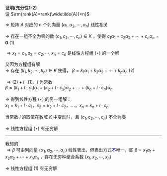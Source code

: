 **证明(充分性1-2)**  
设 $\rm{rank(A)=rank(\widetilde{A})<n}$   
  
 $\Rightarrow$ 矩阵 $A$ 对应的 $n$ 个列向量 $(\alpha_1,\alpha_2,\cdots,\alpha_n)$ 线性相关  
  
 $\Rightarrow$ 存在一组不全为零的数 $(c_1,c_2,\cdots,c_n)\in K$ ，使得 $c_1\alpha_1  
+c_2\alpha_2+\cdots+c_n\alpha_n=\mathbf0\ (1)$   
  
 $\Rightarrow x_1=c_1,x_2=c_2,\cdots,x_n=c_n$ 是线性方程组 $(\star)$ 的一个解  
  
又因为方程组有解  
 $\Rightarrow$ 存在 $(k_1,k_2,\cdots,k_n)\in K$ 使得， $\beta=k_1\alpha_1+k_2\alpha_2+\cdots  
+k_n\alpha_n\ (2)$   
  
 $\Rightarrow(2)+l\cdot(1)，l$ 为常数  
 $\beta=(k_1+l\cdot c_1)\alpha_1  
+(k_2+l\cdot c_2)\alpha_2+\cdots  
+(k_n+l\cdot c_n)\alpha_n$   
  
 $\Rightarrow$ 得到线性方程 $(\star)$ 的另一组解：  
 $x_1=k_1+l\cdot c_1，x_2=k_2+l\cdot c_2，\cdots，x_n=k_n+l\cdot c_n$   
  
当常数 $l$ 的取值在数域 $K$ 中变动时，且 $(c_1,c_2,\cdots,c_n)$ 不全为零  
  
 $\Rightarrow$ 线性方程组 $(\star)$ 有无穷解  
  
---  
我想的  
 $\Rightarrow\beta$ 可由列向量 $(\alpha_1,\alpha_2,  
\cdots,\alpha_n)$ 线性表出，但表出方式<font color=blue>不</font>唯一，即 $\beta=x_1\alpha_1+x_2\alpha_2+\cdots+x_n\alpha_n$ ，存在无穷种组合系数 $(x_1,x_2,\cdots,x_n)$   
  
 $\Rightarrow$ 线性方程组 $(1)$ 有无穷解  
